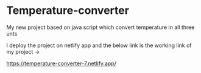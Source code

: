 # Temperature-converter
My new project based on java script which convert temperature in all three unts

I deploy the project on netlify app and the below link is the working link of my project ->

https://temperature-converter-7.netlify.app/
